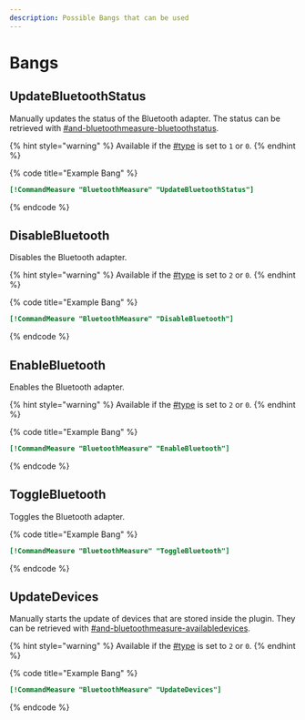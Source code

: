 ```yaml
---
description: Possible Bangs that can be used
---
```


# Bangs

## UpdateBluetoothStatus

Manually updates the status of the Bluetooth adapter. The status can be retrieved with [#and-bluetoothmeasure-bluetoothstatus](section-variables.md#and-bluetoothmeasure-bluetoothstatus "mention").

{% hint style="warning" %}
Available if the [#type](options.md#type "mention") is set to `1` or `0`.
{% endhint %}

{% code title="Example Bang" %}
```ini
[!CommandMeasure "BluetoothMeasure" "UpdateBluetoothStatus"]
```
{% endcode %}

## DisableBluetooth

Disables the Bluetooth adapter.

{% hint style="warning" %}
Available if the [#type](options.md#type "mention") is set to `2` or `0`.
{% endhint %}

{% code title="Example Bang" %}
```ini
[!CommandMeasure "BluetoothMeasure" "DisableBluetooth"]
```
{% endcode %}

## EnableBluetooth

Enables the Bluetooth adapter.

{% hint style="warning" %}
Available if the [#type](options.md#type "mention") is set to `2` or `0`.
{% endhint %}

{% code title="Example Bang" %}
```ini
[!CommandMeasure "BluetoothMeasure" "EnableBluetooth"]
```
{% endcode %}

## ToggleBluetooth

Toggles the Bluetooth adapter.

{% code title="Example Bang" %}
```ini
[!CommandMeasure "BluetoothMeasure" "ToggleBluetooth"]
```
{% endcode %}

## UpdateDevices

Manually starts the update of devices that are stored inside the plugin. They can be retrieved with [#and-bluetoothmeasure-availabledevices](section-variables.md#and-bluetoothmeasure-availabledevices "mention").

{% hint style="warning" %}
Available if the [#type](options.md#type "mention") is set to `2` or `0`.
{% endhint %}

{% code title="Example Bang" %}
```ini
[!CommandMeasure "BluetoothMeasure" "UpdateDevices"]
```
{% endcode %}
